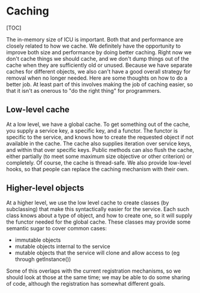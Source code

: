 # Caching

[TOC]

The in-memory size of ICU is important. Both that and performance are closely
related to how we cache. We definitely have the opportunity to improve both size
and performance by doing better caching. Right now we don't cache things we
should cache, and we don't dump things out of the cache when they are
sufficiently old or unused. Because we have separate caches for different
objects, we also can't have a good overall strategy for removal when no longer
needed.
Here are some thoughts on how to do a better job. At least part of this involves
making the job of caching easier, so that it isn't as onerous to "do the right
thing" for programmers.

## Low-level cache

At a low level, we have a global cache. To get something out of the cache, you
supply a service key, a specific key, and a functor. The functor is specific to
the service, and knows how to create the requested object if not available in
the cache. The cache also supplies iteration over service keys, and within that
over specific keys. Public methods can also flush the cache, either partially
(to meet some maximum size objective or other criterion) or completely. Of
course, the cache is thread-safe. We also provide low-level hooks, so that
people can replace the caching mechanism with their own.

## Higher-level objects

At a higher level, we use the low level cache to create classes (by subclassing)
that make this syntactically easier for the service. Each such class knows about
a type of object, and how to create one, so it will supply the functor needed
for the global cache. These classes may provide some semantic sugar to cover
common cases:

*   immutable objects
*   mutable objects internal to the service
*   mutable objects that the service will clone and allow access to (eg through
    getInstance())

Some of this overlaps with the current registration mechanisms, so we should
look at those at the same time; we may be able to do some sharing of code,
although the registration has somewhat different goals.
